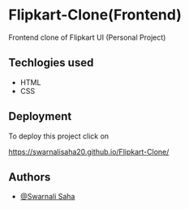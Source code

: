 
# Flipkart-Clone(Frontend)

Frontend clone of Flipkart UI (Personal Project)

## Techlogies used

- HTML
- CSS

## Deployment

To deploy this project click on

  https://swarnalisaha20.github.io/Flipkart-Clone/


## Authors

- [@Swarnali Saha](https://github.com/swarnalisaha20)

